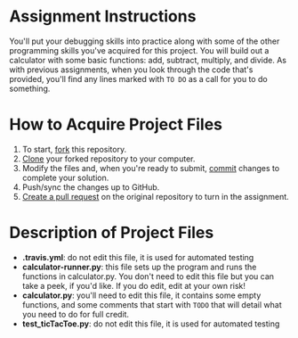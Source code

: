 # Assignment Instructions

You'll put your debugging skills into practice along with some of the other programming skills you've acquired for this project. You will build out a calculator with some basic functions: add, subtract, multiply, and divide. As with previous assignments, when you look through the code that's provided, you'll find any lines marked with `TO DO` as a call for you to do something.

# How to Acquire Project Files

1. To start, [fork](https://guides.github.com/activities/forking/#fork) this repository.
2. [Clone](https://guides.github.com/activities/forking/#clone) your forked repository to your computer.
3. Modify the files and, when you're ready to submit, [commit](https://guides.github.com/activities/forking/#making-changes) changes to complete your solution.
4. Push/sync the changes up to GitHub.
5. [Create a pull request](https://guides.github.com/activities/forking/#making-a-pull-request) on the original repository to turn in the assignment.

# Description of Project Files
* **.travis.yml**: do not edit this file, it is used for automated testing
* **calculator-runner.py**: this file sets up the program and runs the functions in calculator.py. You don't need to edit this file but you can take a peek, if you'd like. If you do edit, edit at your own risk!
* **calculator.py**: you'll need to edit this file, it contains some empty functions, and some comments that start with `TODO` that will detail what you need to do for full credit.
* **test_ticTacToe.py**: do not edit this file, it is used for automated testing

